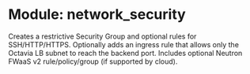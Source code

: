 # Module: network_security

Creates a restrictive Security Group and optional rules for SSH/HTTP/HTTPS. Optionally adds an ingress rule that allows only the Octavia LB subnet to reach the backend port. Includes optional Neutron FWaaS v2 rule/policy/group (if supported by cloud).
